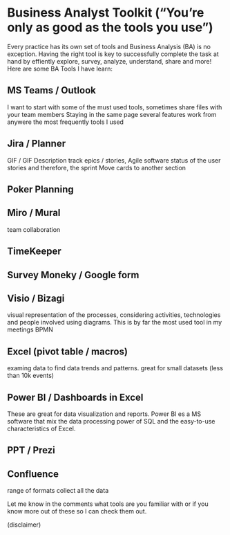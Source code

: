 # Business Analyst Toolkit (“You’re only as good as the tools you use”)
Every practice has its own set of tools and Business Analysis (BA) is no exception. Having the right tool is key to successfully complete the task at hand by effiently explore, survey, analyze, understand, share and more! Here are some BA Tools I have learn:

## MS Teams / Outlook
I want to start with some of the must used tools, sometimes 
share files with your team members
Staying in the same page
several features
work from anywere
the most frequently tools I used

## Jira / Planner
GIF / GIF
Description track epics / stories, 
Agile software
status of the user stories and therefore, the sprint
Move cards to another section

## Poker Planning

## Miro / Mural
team collaboration

## TimeKeeper

## Survey Moneky / Google form

## Visio / Bizagi
visual representation of the processes, considering activities, technologies and people involved using diagrams. 
This is by far the most used tool in my meetings
BPMN

## Excel (pivot table / macros)
examing data to find data trends and patterns. great for small datasets (less than 10k events)

## Power BI / Dashboards in Excel
These are great for data visualization and reports. Power BI es a MS software that mix the data processing power of SQL and the easy-to-use characteristics of Excel.


## PPT / Prezi

## Confluence
range of formats
collect all the data

Let me know in the comments what tools are you familiar with or if you know more out of these so I can check them out.

(disclaimer)

